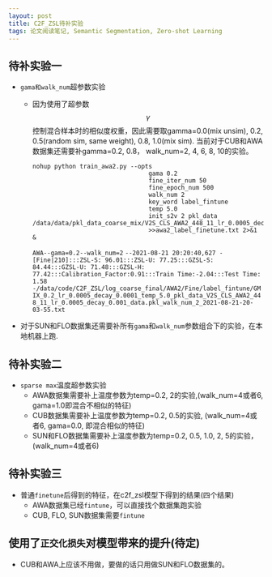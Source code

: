 ```yaml
---
layout: post
title: C2F_ZSL待补实验
tags: 论文阅读笔记, Semantic Segmentation, Zero-shot Learning
---
```


## 待补实验一

- `gama和walk_num`超参数实验
  - 因为使用了超参数$$\gamma$$控制混合样本时的相似度权重，因此需要取gamma=0.0(mix unsim), 0.2, 0.5(random sim, same weight), 0.8, 1.0(mix sim).
当前对于CUB和AWA数据集还需要补gamma=0.2, 0.8， walk_num=2, 4, 6, 8, 10的实验。
    ```
    nohup python train_awa2.py --opts 
                                    gama 0.2 
                                    fine_iter_num 50 
                                    fine_epoch_num 500 
                                    walk_num 2 
                                    key_word label_fintune 
                                    temp 5.0 
                                    init_s2v 2 pkl_data /data/data/pkl_data_coarse_mix/V2S_CLS_AWA2_448_11_lr_0.0005_decay_0.001_data.pkl 
                                    >>awa2_label_finetune.txt 2>&1 &
    ```
    
    `AWA--gama=0.2--walk_num=2`
    `--2021-08-21 20:20:40,627 - [Fine|210]:::ZSL-S: 96.01:::ZSL-U: 77.25:::GZSL-S: 84.44:::GZSL-U: 71.48:::GZSL-H: 77.42:::Calibration_Factor:0.91:::Train Time:-2.04:::Test Time: 1.58`
            `-/data/code/C2F_ZSL/log_coarse_final/AWA2/Fine/label_fintune/GMIX_0.2_lr_0.0005_decay_0.0001_temp_5.0_pkl_data_V2S_CLS_AWA2_448_11_lr_0.0005_decay_0.001_data.pkl_walk_num_2_2021-08-21-20-03-55.txt`
    
    
    
- 对于SUN和FLO数据集还需要补所有`gama`和`walk_num`参数组合下的实验，在本地机器上跑.


## 待补实验二

- `sparse max`温度超参数实验
  - AWA数据集需要补上温度参数为temp=0.2, 2的实验,(walk_num=4或者6, gama=1.0即混合不相似的特征)
  - CUB数据集需要补上温度参数为temp=0.2, 0.5的实验, (walk_num=4或者6, gama=0.0, 即混合相似的特征)
  - SUN和FLO数据集需要补上温度参数为temp=0.2, 0.5, 1.0, 2, 5的实验，(walk_num=4或者6)


## 待补实验三

- 普通`finetune`后得到的特征，在c2f_zsl模型下得到的结果(四个结果)
  - AWA数据集已经`fintune`，可以直接找个数据集跑实验
  - CUB, FLO, SUN数据集需要`fintune` 

## 使用了`正交化损失`对模型带来的提升(待定)

- CUB和AWA上应该不用做，要做的话只用做SUN和FLO数据集的。
